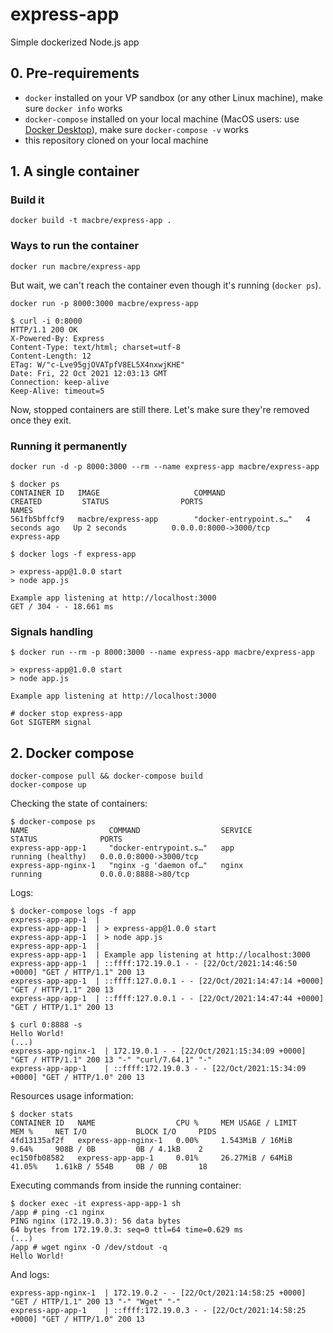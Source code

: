 # express-app
Simple dockerized Node.js app

## 0. Pre-requirements

* `docker` installed on your VP sandbox (or any other Linux machine), make sure `docker info` works
* `docker-compose` installed on your local machine (MacOS users: use [Docker Desktop](https://www.docker.com/products/docker-desktop)), make sure `docker-compose -v` works
* this repository cloned on your local machine

## 1. A single container

### Build it

```
docker build -t macbre/express-app .
```

### Ways to run the container

```
docker run macbre/express-app
```

But wait, we can't reach the container even though it's running (`docker ps`).

```
docker run -p 8000:3000 macbre/express-app
```

```
$ curl -i 0:8000
HTTP/1.1 200 OK
X-Powered-By: Express
Content-Type: text/html; charset=utf-8
Content-Length: 12
ETag: W/"c-Lve95gjOVATpfV8EL5X4nxwjKHE"
Date: Fri, 22 Oct 2021 12:03:13 GMT
Connection: keep-alive
Keep-Alive: timeout=5
```

Now, stopped containers are still there. Let's make sure they're removed once they exit.

### Running it permanently

```
docker run -d -p 8000:3000 --rm --name express-app macbre/express-app
```

```
$ docker ps
CONTAINER ID   IMAGE                     COMMAND                  CREATED         STATUS                PORTS                                                                                                NAMES
561fb5bffcf9   macbre/express-app        "docker-entrypoint.s…"   4 seconds ago   Up 2 seconds          0.0.0.0:8000->3000/tcp                                                                               express-app
```

```
$ docker logs -f express-app

> express-app@1.0.0 start
> node app.js

Example app listening at http://localhost:3000
GET / 304 - - 18.661 ms
```

### Signals handling

```
$ docker run --rm -p 8000:3000 --name express-app macbre/express-app

> express-app@1.0.0 start
> node app.js

Example app listening at http://localhost:3000

# docker stop express-app
Got SIGTERM signal
```

## 2. Docker compose

```
docker-compose pull && docker-compose build
docker-compose up
```

Checking the state of containers:

```
$ docker-compose ps
NAME                  COMMAND                  SERVICE             STATUS              PORTS
express-app-app-1     "docker-entrypoint.s…"   app                 running (healthy)   0.0.0.0:8000->3000/tcp
express-app-nginx-1   "nginx -g 'daemon of…"   nginx               running             0.0.0.0:8888->80/tcp
```

Logs:

```
$ docker-compose logs -f app
express-app-app-1  | 
express-app-app-1  | > express-app@1.0.0 start
express-app-app-1  | > node app.js
express-app-app-1  | 
express-app-app-1  | Example app listening at http://localhost:3000
express-app-app-1  | ::ffff:172.19.0.1 - - [22/Oct/2021:14:46:50 +0000] "GET / HTTP/1.1" 200 13
express-app-app-1  | ::ffff:127.0.0.1 - - [22/Oct/2021:14:47:14 +0000] "GET / HTTP/1.1" 200 13
express-app-app-1  | ::ffff:127.0.0.1 - - [22/Oct/2021:14:47:44 +0000] "GET / HTTP/1.1" 200 13
```

```
$ curl 0:8888 -s
Hello World!
(...)
express-app-nginx-1  | 172.19.0.1 - - [22/Oct/2021:15:34:09 +0000] "GET / HTTP/1.1" 200 13 "-" "curl/7.64.1" "-"
express-app-app-1    | ::ffff:172.19.0.3 - - [22/Oct/2021:15:34:09 +0000] "GET / HTTP/1.0" 200 13
```

Resources usage information:

```
$ docker stats
CONTAINER ID   NAME                  CPU %     MEM USAGE / LIMIT     MEM %     NET I/O           BLOCK I/O     PIDS
4fd13135af2f   express-app-nginx-1   0.00%     1.543MiB / 16MiB      9.64%     908B / 0B         0B / 4.1kB    2
ec150fb08582   express-app-app-1     0.01%     26.27MiB / 64MiB      41.05%    1.61kB / 554B     0B / 0B       18
```

Executing commands from inside the running container:

```
$ docker exec -it express-app-app-1 sh
/app # ping -c1 nginx
PING nginx (172.19.0.3): 56 data bytes
64 bytes from 172.19.0.3: seq=0 ttl=64 time=0.629 ms
(...)
/app # wget nginx -O /dev/stdout -q
Hello World!
```

And logs:

```
express-app-nginx-1  | 172.19.0.2 - - [22/Oct/2021:14:58:25 +0000] "GET / HTTP/1.1" 200 13 "-" "Wget" "-"
express-app-app-1    | ::ffff:172.19.0.3 - - [22/Oct/2021:14:58:25 +0000] "GET / HTTP/1.0" 200 13
```
